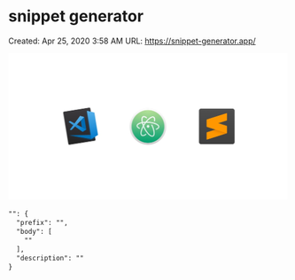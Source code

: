 # snippet generator

Created: Apr 25, 2020 3:58 AM
URL: https://snippet-generator.app/

![snippet-generator.jpg](snippet%20generator%204bffbc113fe04e9780b63fca66615493/snippet-generator.jpg)

```
"": {
  "prefix": "",
  "body": [
    ""
  ],
  "description": ""
}
```